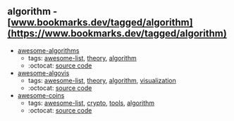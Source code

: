 algorithm - [www.bookmarks.dev/tagged/algorithm](https://www.bookmarks.dev/tagged/algorithm)
---
* [awesome-algorithms](https://github.com/tayllan/awesome-algorithms#readme)
    * tags: [awesome-list](../tagged/awesome-list.md), [theory](../tagged/theory.md), [algorithm](../tagged/algorithm.md)
    * :octocat: [source code](https://github.com/tayllan/awesome-algorithms#readme)
* [awesome-algovis](https://github.com/enjalot/algovis#readme)
    * tags: [awesome-list](../tagged/awesome-list.md), [theory](../tagged/theory.md), [algorithm](../tagged/algorithm.md), [visualization](../tagged/visualization.md)
    * :octocat: [source code](https://github.com/enjalot/algovis#readme)
* [awesome-coins](https://github.com/kennethreitz/awesome-coins#readme)
    * tags: [awesome-list](../tagged/awesome-list.md), [crypto](../tagged/crypto.md), [tools](../tagged/tools.md), [algorithm](../tagged/algorithm.md)
    * :octocat: [source code](https://github.com/kennethreitz/awesome-coins#readme)
